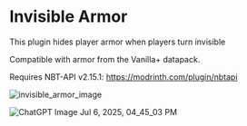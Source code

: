 # Invisible Armor

This plugin hides player armor when players turn invisible

Compatible with armor from the Vanilla+ datapack. 

Requires NBT-API v2.15.1: https://modrinth.com/plugin/nbtapi

![invisible_armor_image](https://github.com/user-attachments/assets/bfd77ea7-e26e-41b9-80db-e8cbce630ca1)

![ChatGPT Image Jul 6, 2025, 04_45_03 PM](https://github.com/user-attachments/assets/40a2b946-1610-4177-ad76-6314d6547bbb)
